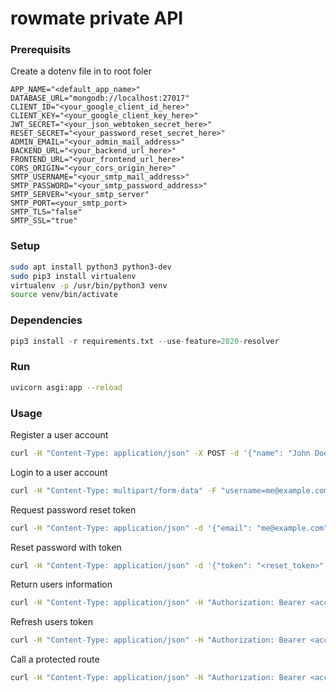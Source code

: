 # rowmate private API


### Prerequisits


Create a dotenv file in to root foler

```env
APP_NAME="<default_app_name>"
DATABASE_URL="mongodb://localhost:27017"
CLIENT_ID="<your_google_client_id_here>"
CLIENT_KEY="<your_google_client_key_here>"
JWT_SECRET="<your_json_webtoken_secret_here>"
RESET_SECRET="<your_password_reset_secret_here>"
ADMIN_EMAIL="<your_admin_mail_address>"
BACKEND_URL="<your_backend_url_here>"
FRONTEND_URL="<your_frontend_url_here>"
CORS_ORIGIN="<your_cors_origin_here>"
SMTP_USERNAME="<your_smtp_mail_address>"
SMTP_PASSWORD="<your_smtp_password_address>"
SMTP_SERVER="<your_smtp_server"
SMTP_PORT=<your_smtp_port>
SMTP_TLS="false"
SMTP_SSL="true"
```


### Setup

```bash
sudo apt install python3 python3-dev
sudo pip3 install virtualenv
virtualenv -p /usr/bin/python3 venv
source venv/bin/activate
```


### Dependencies

```python
pip3 install -r requirements.txt --use-feature=2020-resolver
```


### Run

```bash
uvicorn asgi:app --reload
```


### Usage


Register a user account

```bash
curl -H "Content-Type: application/json" -X POST -d '{"name": "John Doe", "email": "me@example.com", "password": "test123"}' http://localhost:8000/auth/register
```


Login to a user account

```bash
curl -H "Content-Type: multipart/form-data" -F "username=me@example.com" -F "password=test123" -X POST http://localhost:8000/auth/jwt/login
```


Request password reset token

```bash
curl -H "Content-Type: application/json" -d '{"email": "me@example.com"}'  -X POST http://localhost:8000/auth/forgot-password
```


Reset password with token

```bash
curl -H "Content-Type: application/json" -d '{"token": "<reset_token>", "password": "demo123"}' -X POST http://localhost:8000/auth/reset-password
```


Return users information

```bash
curl -H "Content-Type: application/json" -H "Authorization: Bearer <access_token>" -X GET http://localhost:8000/users/me
```


Refresh users token

```bash
curl -H "Content-Type: application/json" -H "Authorization: Bearer <access_token>" -X GET http://localhost:8000/auth/jwt/refresh
```


Call a protected route

```bash
curl -H "Content-Type: application/json" -H "Authorization: Bearer <access_token>" -X GET http://localhost:8000/protected
```
